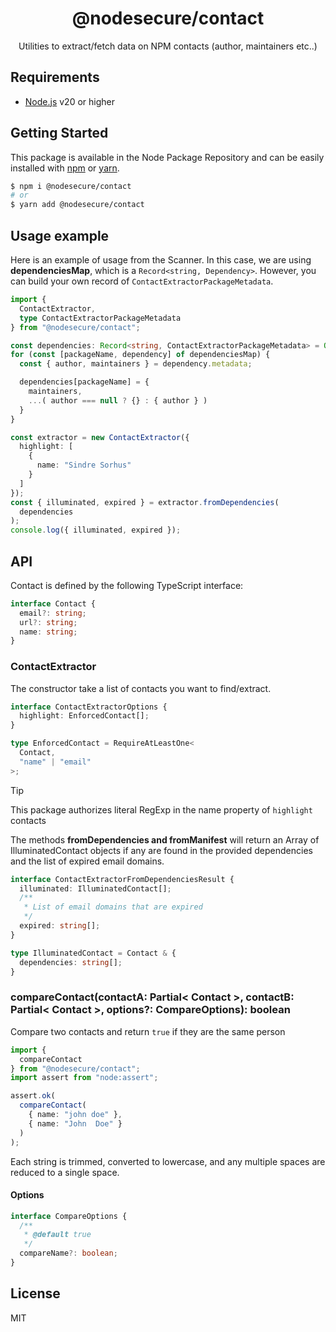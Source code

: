 <p align="center"><h1 align="center">
  @nodesecure/contact
</h1>

<p align="center">
  Utilities to extract/fetch data on NPM contacts (author, maintainers etc..)
</p>

## Requirements
- [Node.js](https://nodejs.org/en/) v20 or higher

## Getting Started

This package is available in the Node Package Repository and can be easily installed with [npm](https://docs.npmjs.com/getting-started/what-is-npm) or [yarn](https://yarnpkg.com).

```bash
$ npm i @nodesecure/contact
# or
$ yarn add @nodesecure/contact
```

## Usage example

Here is an example of usage from the Scanner. In this case, we are using **dependenciesMap**, which is a `Record<string, Dependency>`. However, you can build your own record of `ContactExtractorPackageMetadata`.

```ts
import {
  ContactExtractor,
  type ContactExtractorPackageMetadata
} from "@nodesecure/contact";

const dependencies: Record<string, ContactExtractorPackageMetadata> = Object.create(null);
for (const [packageName, dependency] of dependenciesMap) {
  const { author, maintainers } = dependency.metadata;

  dependencies[packageName] = {
    maintainers,
    ...( author === null ? {} : { author } )
  }
}

const extractor = new ContactExtractor({
  highlight: [
    {
      name: "Sindre Sorhus"
    }
  ]
});
const { illuminated, expired } = extractor.fromDependencies(
  dependencies
);
console.log({ illuminated, expired });
```

## API

Contact is defined by the following TypeScript interface:
```ts
interface Contact {
  email?: string;
  url?: string;
  name: string;
}
```

### ContactExtractor

The constructor take a list of contacts you want to find/extract.

```ts
interface ContactExtractorOptions {
  highlight: EnforcedContact[];
}

type EnforcedContact = RequireAtLeastOne<
  Contact,
  "name" | "email"
>;
```

> [!TIP]
> This package authorizes literal RegExp in the name property of `highlight` contacts

The methods **fromDependencies and fromManifest** will return an Array of IlluminatedContact objects if any are found in the provided dependencies and the list of expired email domains.

```ts
interface ContactExtractorFromDependenciesResult {
  illuminated: IlluminatedContact[];
  /**
   * List of email domains that are expired
   */
  expired: string[];
}

type IlluminatedContact = Contact & {
  dependencies: string[];
}
```

### compareContact(contactA: Partial< Contact >, contactB: Partial< Contact >, options?: CompareOptions): boolean

Compare two contacts and return `true` if they are the same person

```ts
import {
  compareContact
} from "@nodesecure/contact";
import assert from "node:assert";

assert.ok(
  compareContact(
    { name: "john doe" },
    { name: "John  Doe" }
  )
);
```

Each string is trimmed, converted to lowercase, and any multiple spaces are reduced to a single space.

#### Options

```ts
interface CompareOptions {
  /**
   * @default true
   */
  compareName?: boolean;
}
```

## License
MIT

